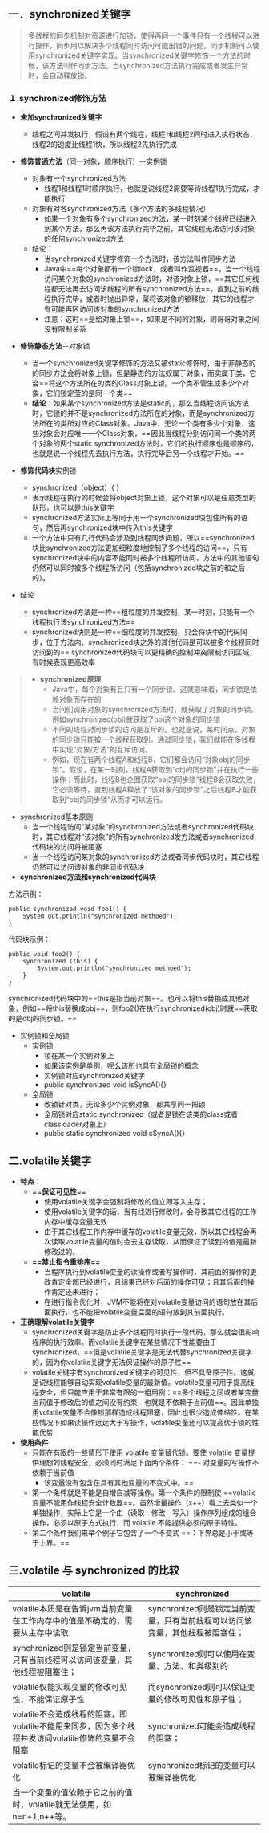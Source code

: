 ## 一．synchronized关键字
> 多线程的同步机制对资源进行加锁，使得再同一个事件只有一个线程可以进行操作，同步用以解决多个线程同时访问可能出错的问题。同步机制可以使用synchronized关键字实现。当synchronized关键字修饰一个方法的时候，该方法叫作同步方法。当synchronized方法执行完成或者发生异常时，会自动释放锁。

### １.synchronized修饰方法
- **未加synchronized关键字**
    - 线程之间并发执行，假设有两个线程，线程1和线程2同时进入执行状态，线程2的速度比线程1快，所以线程2先执行完成
- **修饰普通方法**（同一对象，顺序执行）--实例锁
    - 对象有一个synchronized方法
        - 线程1和线程1时顺序执行，也就是说线程2需要等待线程1执行完成，才能执行
    - 对象有对各synchronized方法（多个方法的多线程情况）
        - 如果一个对象有多个synchronized方法，某一时刻某个线程已经进入到某个方法，那么再该方法执行完毕之前，其它线程无法访问该对象的任何synchronized方法
    - 结论：
        - 当synchronized关键字修饰一个方法时，该方法叫作同步方法
        - Java中==每个对象都有一个锁lock，或者叫作监视器==，当一个线程访问某个对象的synchronized方法时，对该对象上锁，==其它任何线程都无法再去访问该线程的所有synchronized方法==，直到之前的线程执行完毕，或者时抛出异常，菜将该对象的锁释放，其它的线程才有可能再区访问该对象的synchronized方法
        - 注意：这时==是给对象上锁==，如果是不同的对象，则哥哥对象之间没有限制关系
- **修饰静态方法**--对象锁

    - 当一个synchronized关键字修饰的方法又被static修饰时，由于非静态的的同步方法会将对象上锁，但是静态的方法奴属于对象，而实属于类，它会==将这个方法所在的类的Class对象上锁。一个类不管生成多少个对象，它们锁定莹的是同一个类==
    - **结论**：如果某个synchronized方法是static的，那么当线程访问该方法时，它锁的并不是synchronized方法所在的对象，而是synchronized方法所在的类所对应的Class对象。Java中，无论一个类有多少个对象，这些对象会对应唯一一个Class对象，==因此当线程分别访问同一个类的两个对象的两个static synchronized方法时，它们的执行顺序也是顺序的，也就是说一个线程先去执行方法，执行完毕后另一个线程才开始。==

- **修饰代码块**实例锁
    - synchronized（object）{  }
    - 表示线程在执行的时候会将object对象上锁，这个对象可以是任意类型的队形，也可以是this关键字
    - synchronized方法实际上等同于用一个synchronized块包住所有的语句，然后再synchronized块中传入this关键字
    - 一个方法中只有几行代码会涉及到线程同步问题，所以==synchronized块比synchronized方法更加细粒度地控制了多个线程的访问==，只有synchronized块中的内容不能同时被多个线程所访问，方法中的其他语句仍然可以同时被多个线程所访问（包括synchronized块之前的和之后的）。
- 结论：
    - synchronized方法是一种==粗粒度的并发控制，某一时刻，只能有一个线程执行该synchronized方法==
    - synchronized块则是一种==细粒度的并发控制，只会将块中的代码同步，位于方法内、synchronized块之外的其他代码是可以被多个线程同时访问到的== synchronized代码块可以更精确的控制冲突限制访问区域，有时候表现更高效率
> - **synchronized原理**
>     - Java中，每个对象有且只有一个同步锁。这就意味着，同步锁是依赖对象而存在的 
>     - 当问们调用对象的synchronized方法时，就获取了对象的同步锁。例如synchronized(obj)就获取了obj这个对象的同步锁
>     - 不同的线程对同步锁的访问是互斥的。也就是说，某时间点，对象的同步锁只能被一个线程获取到。通过同步锁，我们就能在多线程中实现“对象/方法”的互斥访问。
>     - 例如，现在有两个线程A和线程B，它们都会访问“对象obj的同步锁”。假设，在某一时刻，线程A获取到“obj的同步锁”并在执行一些操作；而此时，线程B也企图获取“obj的同步锁”线程B会获取失败，它必须等待，直到线程A释放了“该对象的同步锁”之后线程B才能获取到“obj的同步锁”从而才可以运行。
- synchronized基本原则
    - 当一个线程访问“某对象”的synchronized方法或者synchronized代码块时，其它线程对“该对象”的所有synchronized发方法或者synchronized代码块的访问将被阻塞
    - 当一个线程访问某对象的synchronized方法或者同步代码块时，其它线程仍然可以访问该对象的非同步代码块
- **synchronized方法和synchronized代码块**

方法示例：
```
public synchronized void foo1() {
    System.out.println("synchronized methoed");
}
```
代码块示例：
    
```
public void foo2() {
    synchronized (this) {
        System.out.println("synchronized methoed");
    }
}
```

synchronized代码块中的==this是指当前对象==。也可以将this替换成其他对象，例如==将this替换成obj==，则foo2()在执行synchronized(obj)时就==获取的是obj的同步锁。== 
- 实例锁和全局锁
    - 实例锁 
        - 锁在某一个实例对象上
        - 如果该实例是单例，呢么该所也具有全局锁的概念
        - 实例锁对应synchronized关键字
        - public synchronized void isSyncA(){}
    - 全局锁
        - 改锁针对类，无论多少个实例对象，都共享同一把锁
        - 全局锁对应static synchronized（或者是锁在该类的class或者classloader对象上）
        - public static synchronized void cSyncA(){}
## 二.volatile关键字
- **特点**：
    - **==保证可见性==**
        - 使用volatile关键字会强制将修改的值立即写入主存；
        - 使用volatile关键字的话，当有线进行修改时，会导致其它线程的工作内存中缓存变量无效
        - 由于其它线程工作内存中缓存的volatile变量无效，所以其它线程会再次读取volatile变量的值时会去主存读取，从而保证了读到的值是最新修改过的。
    - **==禁止指令重排序==**
        - 当程序执行到volatile变量的读操作或者写操作时，其前面的操作的更改肯定全部已经进行，且结果已经对后面的操作可见；且其后面的操作肯定还未进行；
        - 在进行指令优化时，JVM不能将在对volatile变量访问的语句放在其后面执行，也不能把volatile变量后面的语句放到其前面执行。
- **正确理解volatile关键字**
    - synchronized关键字是防止多个线程同时执行一段代码，那么就会很影响程序的执行效率。而volatile关键字在某些情况下性能要由于synchronized，==但是volatile关键字是无法代替synchronized关键字的，因为你volatile关键字无法保证操作的原子性==
    - volatile关键字有synchronized关键字的可见性，但不具备原子性。这就是说线程能够自动实现volatile变量的最新值。volatile变量可用于提高线程安全，但只能应用于非常有限的一组用例：==多个线程之间或者某变量当前值于修改后的值之间没有约束，也就是不依赖于当前值==。因此单独用volatile变量不会像锁那样造成线程阻塞，因此也很少造成伸缩性。在某些情况下如果读操作远远大于写操作，volatile变量还可以提高优于锁的性能优势
- **使用条件**
    - 只能在有限的一些情形下使用 volatile 变量替代锁。要使 volatile 变量提供理想的线程安全，必须同时满足下面两个条件：
        ==- 对变量的写操作不依赖于当前值
        - 该变量没有包含在具有其他变量的不变式中。==
    - 第一个条件就是不能是自增自减等操作。第一个条件的限制使 ==volatile 变量不能用作线程安全计数器==。虽然增量操作（x++）看上去类似一个单独操作，实际上它是一个由（读取－修改－写入）操作序列组成的组合操作，必须以原子方式执行，而 volatile 不能提供必须的原子特性。
    - 第二个条件我们来举个例子它包含了一个不变式 ==：下界总是小于或等于上界。==

## 三.volatile 与 synchronized 的比较

volatile | synchronized
---|---
volatile本质是在告诉jvm当前变量在工作内存中的值是不确定的，需要从主存中读取 | synchronized则是锁定当前变量，只有当前线程可以访问该变量，其他线程被阻塞住；
synchronized则是锁定当前变量，只有当前线程可以访问该变量，其他线程被阻塞住； | synchronized则可以使用在变量、方法、和类级别的
volatile仅能实现变量的修改可见性，不能保证原子性 | 而synchronized则可以保证变量的修改可见性和原子性；
volatile不会造成线程的阻塞，即volatile不能用来同步，因为多个线程并发访问volatile修饰的变量不会阻塞 |synchronized可能会造成线程的阻塞；
volatile标记的变量不会被编译器优化 |synchronized标记的变量可以被编译器优化
当一个变量的值依赖于它之前的值时，volatile就无法使用，如n=n+1,n++等。|
